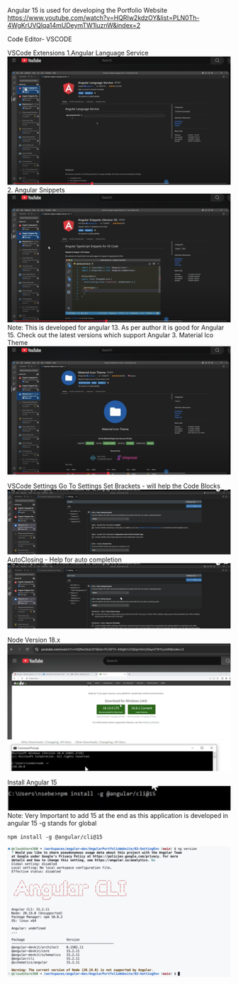 
Angular 15 is used for developing the Portfolio Website
https://www.youtube.com/watch?v=HQRIw2kdzOY&list=PLN0Th-4WgKrUVQlqa14mUDeymTW1luznW&index=2

Code Editor- VSCODE

VSCode Extensions
1.Angular Language Service
![alt text](image.png)
2. Angular Snippets
![alt text](image-1.png)
Note: This is developed for angular 13. As per author it is good for Angular 15. Check out the latest versions which support Angular
3. Material Ico Theme
![alt text](image-2.png)

VSCode Settings
Go To Settings
Set Brackets - will help the Code Blocks
![alt text](image-3.png)
AutoClosing - Help for auto completion
![alt text](image-4.png)

Node Version 18.x
![alt text](image-5.png)
![alt text](image-6.png)

Install Angular 15
![alt text](image-7.png)
Note: Very Important to add 15 at the end as this application is developed in angular 15 
-g stands for global
```
npm install -g @angular/cli@15
```
![alt text](image-8.png)